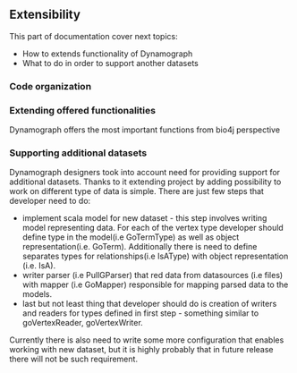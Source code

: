 ## Extensibility

This part of documentation cover next topics:

- How to extends functionality of Dynamograph
- What to do in order to support another datasets

### Code organization

### Extending offered functionalities

Dynamograph offers the most important functions from bio4j perspective

### Supporting additional datasets

Dynamograph designers took into account need for providing support for additional datasets. Thanks to it extending project by adding possibility to work on different type of data is simple. There are just few steps that developer need to do:

- implement scala model for new dataset - this step involves writing model representing data. For each of the vertex type developer should define type in the model(i.e GoTermType) as well as object representation(i.e. GoTerm).
Additionally there is need to define separates types for relationships(i.e IsAType) with object representation (i.e. IsA).
- writer parser (i.e PullGParser) that red data from datasources (i.e files) with mapper (i.e GoMapper) responsible for mapping parsed data to the models.
- last but not least thing that developer should do is creation of writers and readers for types defined in first step - something similar to goVertexReader, goVertexWriter.

Currently there is also need to write some more configuration that enables working with new dataset, but it is highly probably that in future release there will not be such requirement.


